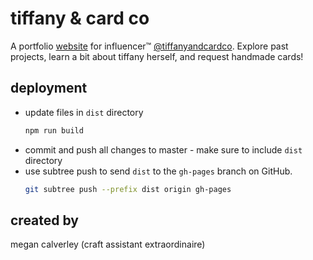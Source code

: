 # tiffany & card co

A portfolio [website](https://calvem2.github.io/tiffanyandcardco/) for influencer™️ [@tiffanyandcardco](https://www.instagram.com/tiffanyandcardco/).
Explore past projects, learn a bit about tiffany herself, and request handmade cards! 

## deployment
* update files in `dist` directory
  ```sh
  npm run build
  ```
* commit and push all changes to master - make sure to include `dist` directory
* use subtree push to send `dist` to the `gh-pages` branch on GitHub.
  ```sh
  git subtree push --prefix dist origin gh-pages
  ```

## created by
megan calverley (craft assistant extraordinaire)
